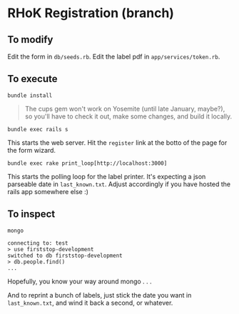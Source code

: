 RHoK Registration (branch)
==========================

## To modify


Edit the form in `db/seeds.rb`.
Edit the label pdf in `app/services/token.rb`.

## To execute

```
bundle install
```

> The cups gem won't work on Yosemite (until late January, maybe?), so you'll have to check it out, make some changes, and build it locally.

```
bundle exec rails s
```

This starts the web server. Hit the `register` link at the botto of the page for the form wizard.

```
bundle exec rake print_loop[http://localhost:3000]
```

This starts the polling loop for the label printer. It's expecting a json parseable date in `last_known.txt`.
Adjust accordingly if you have hosted the rails app somewhere else :)

## To inspect

```
mongo

connecting to: test
> use firststop-development
switched to db firststop-development
> db.people.find()
...
```

Hopefully, you know your way around mongo . . .

And to reprint a bunch of labels, just stick the date you want in `last_known.txt`, and wind it back a second, or whatever.
